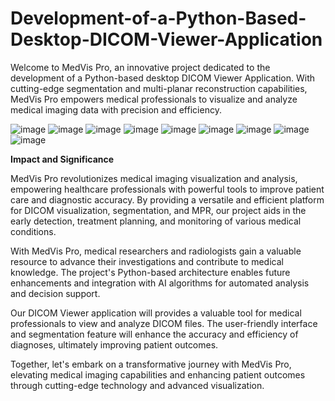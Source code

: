 # Development-of-a-Python-Based-Desktop-DICOM-Viewer-Application
Welcome to MedVis Pro, an innovative project dedicated to the development of a Python-based desktop DICOM Viewer Application. With cutting-edge segmentation and multi-planar reconstruction capabilities, MedVis Pro empowers medical professionals to visualize and analyze medical imaging data with precision and efficiency.

![image](https://github.com/SHrouk-Hesh/Development-of-a-Python-Based-Desktop-DICOM-Viewer-Application/assets/121517766/f7f0382d-5650-436c-aa3f-b627e0160244)
![image](https://github.com/SHrouk-Hesh/Development-of-a-Python-Based-Desktop-DICOM-Viewer-Application/assets/121517766/09fbb6db-992d-4e1c-b401-d8edd66b563c)
![image](https://github.com/SHrouk-Hesh/Development-of-a-Python-Based-Desktop-DICOM-Viewer-Application/assets/121517766/47166757-5da2-4211-b25a-d4618f7ffccb)
![image](https://github.com/SHrouk-Hesh/Development-of-a-Python-Based-Desktop-DICOM-Viewer-Application/assets/121517766/20c11ae0-883d-4cb9-9c14-0e2a5528333f)
![image](https://github.com/SHrouk-Hesh/Development-of-a-Python-Based-Desktop-DICOM-Viewer-Application/assets/121517766/117d2921-7363-48fa-904f-1da2e77553aa)
![image](https://github.com/SHrouk-Hesh/Development-of-a-Python-Based-Desktop-DICOM-Viewer-Application/assets/121517766/fd51ccb8-5cbe-43bc-a84f-b252f38b6be7)
![image](https://github.com/SHrouk-Hesh/Development-of-a-Python-Based-Desktop-DICOM-Viewer-Application/assets/121517766/5c5be2bb-2df1-44ad-b1e9-98eccbdca4f6)
![image](https://github.com/SHrouk-Hesh/Development-of-a-Python-Based-Desktop-DICOM-Viewer-Application/assets/121517766/65ddbc70-aa32-4c52-900d-ed782e6af347)
![image](https://github.com/SHrouk-Hesh/Development-of-a-Python-Based-Desktop-DICOM-Viewer-Application/assets/121517766/48714cf4-ff6d-4ba3-85df-efd3509ccf37)


**Impact and Significance**

MedVis Pro revolutionizes medical imaging visualization and analysis, empowering healthcare professionals with powerful tools to improve patient care and diagnostic accuracy. By providing a versatile and efficient platform for DICOM visualization, segmentation, and MPR, our project aids in the early detection, treatment planning, and monitoring of various medical conditions.

With MedVis Pro, medical researchers and radiologists gain a valuable resource to advance their investigations and contribute to medical knowledge. The project's Python-based architecture enables future enhancements and integration with AI algorithms for automated analysis and decision support.

Our DICOM Viewer application will provides a valuable tool for medical professionals to view and analyze DICOM files. The user-friendly interface and segmentation feature will enhance the accuracy and efficiency of diagnoses, ultimately improving patient outcomes.


Together, let's embark on a transformative journey with MedVis Pro, elevating medical imaging capabilities and enhancing patient outcomes through cutting-edge technology and advanced visualization.
